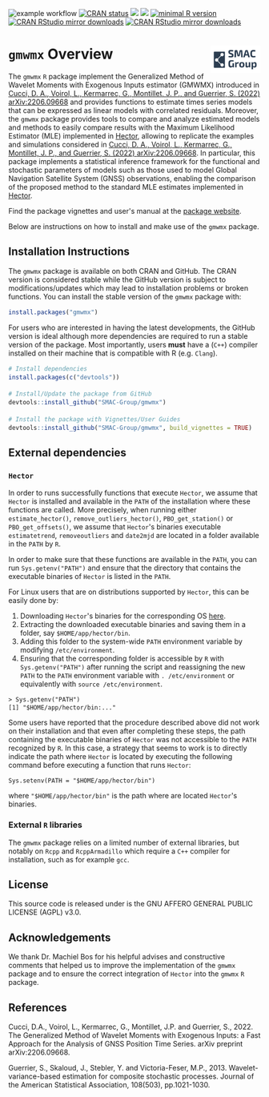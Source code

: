 <!-- badges: start -->

    
      
      
![example workflow](https://github.com/SMAC-Group/gmwmx/actions/workflows/R-CMD-check.yaml/badge.svg)
[![CRAN status](https://www.r-pkg.org/badges/version/gmwmx)](https://CRAN.R-project.org/package=gmwmx)
![](https://img.shields.io/github/last-commit/SMAC-Group/gmwmx) 
[<img src="https://s-a.github.io/license/img/agpl-3.0.svg" />](https://s-a.github.io/license/?license=agpl-3.0&fullname=Stephan%20Ahlf&year=2015&profile=https://github.com/s-a&projectUrl=https://github.com/s-a/license&projectName=License%20Demo "")
[![minimal R version](https://img.shields.io/badge/R%3E%3D-4.0.0-6666ff.svg)](https://cran.r-project.org/)
[![CRAN RStudio mirror
downloads](http://cranlogs.r-pkg.org/badges/gmwmx)](https://www.r-pkg.org/pkg/gmwmx)
[![CRAN RStudio mirror
downloads](https://cranlogs.r-pkg.org/badges/grand-total/gmwmx)](https://www.r-pkg.org/pkg/gmwmx)
<!-- badges: end -->


# `gmwmx` Overview <a href="https://smac-group.com/"><img src="man/figures/logo.png" align="right" style="width: 20%; height: 20%"/></a>


The `gmwmx` `R` package implement the Generalized Method of Wavelet Moments with Exogenous Inputs estimator (GMWMX) introduced in [Cucci, D. A., Voirol, L., Kermarrec, G., Montillet, J. P., and Guerrier, S. (2022) <arXiv:2206.09668>](https://arxiv.org/abs/2206.09668) and provides functions to estimate times series models that can be expressed as linear models with correlated residuals. Moreover, the `gmwmx` package provides tools to compare and analyze estimated models and methods to easily compare results with the Maximum Likelihood Estimator (MLE) implemented in [Hector](https://teromovigo.com/hector/), allowing to replicate the examples and simulations considered in [Cucci, D. A., Voirol, L., Kermarrec, G., Montillet, J. P., and Guerrier, S. (2022) <arXiv:2206.09668>](https://arxiv.org/abs/2206.09668). In particular, this package implements a statistical inference framework for the functional and stochastic parameters of models such as those used to model Global Navigation Satellite System (GNSS) observations, enabling the comparison of the proposed method to the standard MLE estimates implemented in [Hector](https://teromovigo.com/hector/). 

Find the package vignettes and user's manual at the [package website](https://smac-group.github.io/gmwmx/index.html).

Below are instructions on how to install and make use of the `gmwmx`
package.

## Installation Instructions

The `gmwmx` package is available on both CRAN and GitHub. The CRAN
version is considered stable while the GitHub version is subject to
modifications/updates which may lead to installation problems or broken
functions. You can install the stable version of the `gmwmx` package
with:

``` r
install.packages("gmwmx")
```

For users who are interested in having the latest developments, the
GitHub version is ideal although more dependencies are required to run a
stable version of the package. Most importantly, users **must** have a
(`C++`) compiler installed on their machine that is compatible with R
(e.g. `Clang`).


``` r
# Install dependencies
install.packages(c("devtools"))

# Install/Update the package from GitHub
devtools::install_github("SMAC-Group/gmwmx")

# Install the package with Vignettes/User Guides 
devtools::install_github("SMAC-Group/gmwmx", build_vignettes = TRUE)
```

## External dependencies

### `Hector`
In order to runs successfully functions that execute `Hector`, we assume that `Hector` is installed and available in the `PATH` of the installation where these functions are called. More precisely, when running either `estimate_hector()`, `remove_outliers_hector()`, `PBO_get_station()` or `PBO_get_offsets()`, we assume that `Hector`'s binaries executable `estimatetrend`, `removeoutliers` and `date2mjd` are located in a folder available in the `PATH` by `R`.

In order to make sure that these functions are available in the `PATH`, you can run `Sys.getenv("PATH")` and ensure that the directory that contains the executable binaries of `Hector` is listed in the `PATH`.

For Linux users that are on distributions supported by `Hector`, this can be easily done by:

1) Downloading `Hector`'s binaries for the corresponding OS [here](https://teromovigo.com/hector/).
2) Extracting the downloaded executable binaries and saving them in a folder, say `$HOME/app/hector/bin`.
3) Adding this folder to the system-wide `PATH` environment variable by modifying `/etc/environment`.
4) Ensuring that the corresponding folder is accessible by `R` with  `Sys.getenv("PATH")` after running the script and reassigning the new `PATH` to the `PATH` environment variable with `. /etc/environment` or equivalently with `source /etc/environment`.

```
> Sys.getenv("PATH")
[1] "$HOME/app/hector/bin:..."

```

Some users have reported that the procedure described above did not work on their installation and that even after completing these steps, the path containing the executable binaries of `Hector` was not accessible to the `PATH` recognized by `R`. In this case, a strategy that seems to work is to directly indicate the path where `Hector` is located by executing the following command before executing a function that runs `Hector`:

```
Sys.setenv(PATH = "$HOME/app/hector/bin") 
```

where `"$HOME/app/hector/bin"` is the path where are located `Hector`'s binaries.

### External `R` libraries

The `gmwmx` package relies on a limited number of external libraries, but notably on `Rcpp` and `RcppArmadillo` which require a `C++` compiler for installation, such as for example `gcc`.

## License

This source code is released under is the GNU AFFERO GENERAL PUBLIC LICENSE (AGPL) v3.0. 

## Acknowledgements
We thank Dr. Machiel Bos for his helpful advises and constructive comments that helped us to improve the implementation of the `gmwmx` package and to ensure the correct integration of `Hector` into the `gmwmx` `R` package.

## References
Cucci, D.A., Voirol, L., Kermarrec, G., Montillet, J.P. and Guerrier, S., 2022. The Generalized Method of Wavelet Moments with Exogenous Inputs: a Fast Approach for the Analysis of GNSS Position Time Series. arXiv preprint arXiv:2206.09668.

Guerrier, S., Skaloud, J., Stebler, Y. and Victoria-Feser, M.P., 2013. Wavelet-variance-based estimation for composite stochastic processes. Journal of the American Statistical Association, 108(503), pp.1021-1030.

